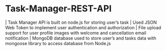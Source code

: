 # Task-Manager-REST-API
 | Task Manager API is built on node.js for storing user’s task
 | Used JSON Web Token to implement user authentication and authorization 
 | File upload support for user profile images with welcome and cancellation email notification 
 | MongoDB database used to store user’s and tasks data with mongoose library to access database from Node.js  
